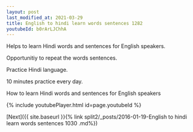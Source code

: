 ```yaml
---
layout: post
last_modified_at: 2021-03-29
title: English to hindi learn words sentences 1282 
youtubeId: b0rArLJChhA
---
```

 
 
Helps to learn Hindi words and sentences for English speakers.

Opportunitiy to repeat the words sentences. 

Practice Hindi language. 
 
10 minutes practice every day. 
 
How to learn Hindi words and sentences for English speakers 
 
{% include youtubePlayer.html id=page.youtubeId %}
 
 
[Next]({{ site.baseurl }}{% link  split2/_posts/2016-01-19-English to hindi learn words sentences 1030 .md%})
 
